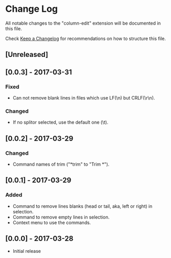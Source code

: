 # Change Log
All notable changes to the "column-edit" extension will be documented in this file.

Check [Keep a Changelog](http://keepachangelog.com/) for recommendations on how to structure this file.

## [Unreleased]

## [0.0.3] - 2017-03-31
### Fixed
- Can not remove blank lines in files which use LF(\n) but CRLF(\r\n).

### Changed
- If no splitor selected, use the default one (\t).

## [0.0.2] - 2017-03-29
### Changed
- Command names of trim ("*trim" to "Trim *").

## [0.0.1] - 2017-03-29
### Added
- Command to remove lines blanks (head or tail, aka, left or right) in selection.
- Command to remove empty lines in selection.
- Context menu to use the commands.

## [0.0.0] - 2017-03-28
- Initial release
